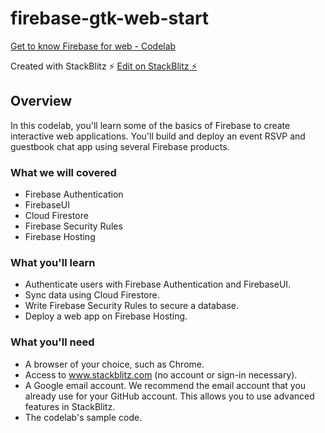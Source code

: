 # firebase-gtk-web-start

[Get to know Firebase for web - Codelab](https://google.dev/codelabs/firebase-get-to-know-web)

Created with StackBlitz ⚡️ [Edit on StackBlitz ⚡️](https://stackblitz.com/edit/firebase-gtk-web-start-fywwor)

## Overview
In this codelab, you'll learn some of the basics of Firebase to create interactive web applications. You'll build and deploy an event RSVP and guestbook chat app using several Firebase products.

### What we will covered
- Firebase Authentication
- FirebaseUI
- Cloud Firestore
- Firebase Security Rules
- Firebase Hosting

### What you'll learn
- Authenticate users with Firebase Authentication and FirebaseUI.
- Sync data using Cloud Firestore.
- Write Firebase Security Rules to secure a database.
- Deploy a web app on Firebase Hosting.

### What you'll need
- A browser of your choice, such as Chrome.
- Access to www.stackblitz.com (no account or sign-in necessary).
- A Google email account. We recommend the email account that you already use for your GitHub account. This allows you to use advanced features in StackBlitz.
- The codelab's sample code. 
